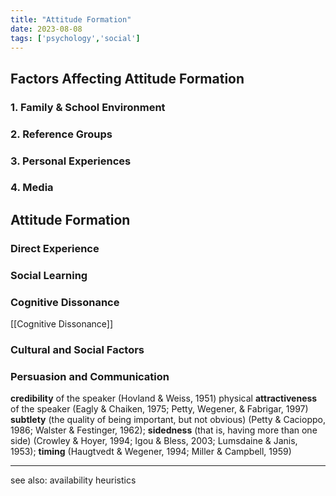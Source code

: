 ```yaml
---
title: "Attitude Formation"
date: 2023-08-08
tags: ['psychology','social']
---
```

## Factors Affecting Attitude Formation
### 1. Family & School Environment
### 2. Reference Groups
### 3. Personal Experiences
### 4. Media

## Attitude Formation
### Direct Experience
### Social Learning
### Cognitive Dissonance
[[Cognitive Dissonance]]
### Cultural and Social Factors
### Persuasion and Communication
**credibility** of the speaker (Hovland & Weiss, 1951) 
physical **attractiveness** of the speaker (Eagly & Chaiken, 1975; Petty, Wegener, & Fabrigar, 1997)
**subtlety** (the quality of being important, but not obvious) (Petty & Cacioppo, 1986; Walster & Festinger, 1962); 
**sidedness** (that is, having more than one side) (Crowley & Hoyer, 1994; Igou & Bless, 2003; Lumsdaine & Janis, 1953); 
**timing** (Haugtvedt & Wegener, 1994; Miller & Campbell, 1959)

---
see also: 
availability heuristics

